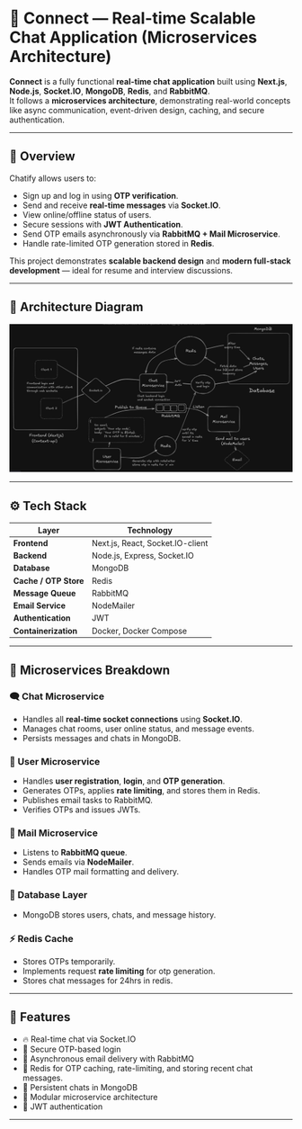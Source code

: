 # 💬 Connect — Real-time Scalable Chat Application (Microservices Architecture)

**Connect** is a fully functional **real-time chat application** built using **Next.js**, **Node.js**, **Socket.IO**, **MongoDB**, **Redis**, and **RabbitMQ**.  
It follows a **microservices architecture**, demonstrating real-world concepts like async communication, event-driven design, caching, and secure authentication.

---

## 🚀 Overview

Chatify allows users to:
- Sign up and log in using **OTP verification**.
- Send and receive **real-time messages** via **Socket.IO**.
- View online/offline status of users.
- Secure sessions with **JWT Authentication**.
- Send OTP emails asynchronously via **RabbitMQ + Mail Microservice**.
- Handle rate-limited OTP generation stored in **Redis**.

This project demonstrates **scalable backend design** and **modern full-stack development** — ideal for resume and interview discussions.

---

## 🧠 Architecture Diagram

![Architecture Diagram](assets/architecture1.png)


---

## ⚙️ Tech Stack

| Layer | Technology |
|-------|-------------|
| **Frontend** | Next.js, React, Socket.IO-client |
| **Backend** | Node.js, Express, Socket.IO |
| **Database** | MongoDB |
| **Cache / OTP Store** | Redis |
| **Message Queue** | RabbitMQ |
| **Email Service** | NodeMailer |
| **Authentication** | JWT |
| **Containerization** | Docker, Docker Compose |

---

## 🧩 Microservices Breakdown

### 🗨️ Chat Microservice
- Handles all **real-time socket connections** using **Socket.IO**.
- Manages chat rooms, user online status, and message events.
- Persists messages and chats in MongoDB.

### 👤 User Microservice
- Handles **user registration**, **login**, and **OTP generation**.
- Generates OTPs, applies **rate limiting**, and stores them in Redis.
- Publishes email tasks to RabbitMQ.
- Verifies OTPs and issues JWTs.

### 📧 Mail Microservice
- Listens to **RabbitMQ queue**.
- Sends emails via **NodeMailer**.
- Handles OTP mail formatting and delivery.

### 💾 Database Layer
- MongoDB stores users, chats, and message history.

### ⚡ Redis Cache
- Stores OTPs temporarily.
- Implements request **rate limiting** for otp generation.
- Stores chat messages for 24hrs in redis.

---

## 🧰 Features
- 🔥 Real-time chat via Socket.IO
- 🔐 Secure OTP-based login
- 📨 Asynchronous email delivery with RabbitMQ
- 💾 Redis for OTP caching, rate-limiting, and storing recent chat messages.
- 💬 Persistent chats in MongoDB
- 🧱 Modular microservice architecture
- 🧠 JWT authentication

---
